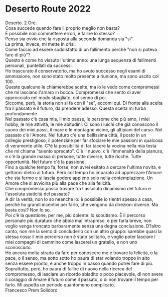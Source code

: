 # Deserto Route 2022
Deserto. 2 Ore.  
Cosa succede quando fare il proprio meglio non basta?  
È possibile non commettere errori, e fallire lo stesso?  
Penso sia ovvio che la risposta alla seconda domanda sia "sì".  
La prima, invece, mi mette in crisi.  
Come faccio ad essere soddisfatto di un fallimento perchè "non si poteva fare di più"?  
Questo è come ho vissuto l'ultimo anno: una lunga sequenza di fallimenti personali, puntellati da successi.  
Ho trascurato il conservatorio, ma ho avuto successo negli esami di ammissione, non sono stato molto presente a riunione, ma sono uscito col 100.  
Queste qualcuno le chiamerebbe scelte, ma io le vedo come compromessi che mi lasciano l'amaro in bocca. Compromessi che sento di aver approcciato nel modo sbagliato, col senno di poi.  
Siccome, però, la storia non si fa con il "se", eccomi qui. Di fronte alla scelta fra il passato e il futuro, da prendere adesso. 
Questa scelta mi turba profondamente.  
Nel passato c'è casa mia, il mio paese, le persome che più amo, i miei hobby, le mie attività, le mie abitudini. Ci sono i luichi che già conoscono il suono dei miei passi, il mare e le montagne vicine, gli altipiani del carso. Nel passato c'è l'Amore. Nel futuro c'è una bellissima città, il posto in un collegio prestigioso, il potenziale per far sfociare le mie passioni in qualcosa di veramente utile. C?è la possibilità di far tacere la vocina nella mia testa che mi chiama "talento sprecato". C'è il nuovo, c'è l'immensità della pianura, e c'è la grande massa di persone, tutte diverse, tutte ricche. Tutte opportunità. 
Nel futuro c'è la passione.  
Fino a qualche tempo fa, forse, non avrei esitato a cercare l'ultima novità, e gettarmi dietro al futuro. Però col tempo ho imparato ad apprezzare l'Amore che sta fermo e si lascia godere appieno solo nella contemplazione. Un Amore che si avvicina più alla pace che alla felicità.  
Che compromesso posso trovare fra l'assoluto dinamismo del futuro e l'assoluta staticità del passato?  
A dir la verità, non lo so neanche io: è possibile io rientri spesso a casa, perchè ho grandi incentivi per farlo, che vengono da direzioni diverse. Ma basta così? Non lo so.  
Poi c'è la questione, per me, più dolente: lo scoutismo. È il percorso personale più duraturo che abbia mai intrapreso, e per farla breve, non voglio venga troncato barbaramente senza una degna conclusione. D?altro canto, non me la sento di concluderlo con un altro gruppo: sarebbe quasi la stessa cosa: il mio percorso non è stato solitario, e voglio poter lasciare i miei compagni di cammino come lascerei un gratello, e non uno sconosciuto.  
Ho ancora molta strada da fare per conoscere me e trovare la felicità, o la pace, o il senso, ma sotto sotto ho paura di star volando troppo in alto senza essere pronto, e anche troppo in basso quando potrei fare di più.  
Soprattutto, però, ho paura di fallire di nuovo nella ricerca del compromesso, di lasciare un ricordo sbiadito o poco piacevole, di non avere il coraggio di Amare il futuro come il passato, o di non trovare il tempo per farlo. Mi aspetta un periodo quantomeno complicato.  
Francesco Prem Solidoro
